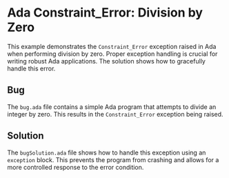 # Ada Constraint_Error: Division by Zero

This example demonstrates the `Constraint_Error` exception raised in Ada when performing division by zero.  Proper exception handling is crucial for writing robust Ada applications.  The solution shows how to gracefully handle this error.

## Bug
The `bug.ada` file contains a simple Ada program that attempts to divide an integer by zero. This results in the `Constraint_Error` exception being raised.

## Solution
The `bugSolution.ada` file shows how to handle this exception using an `exception` block.  This prevents the program from crashing and allows for a more controlled response to the error condition.
